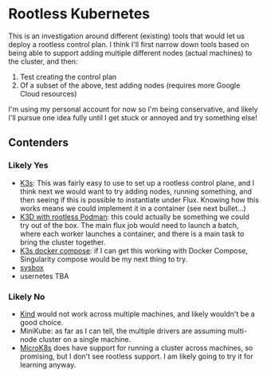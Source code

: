 # Rootless Kubernetes

This is an investigation around different (existing) tools that would let us deploy a rootless control plan.
I think I'll first narrow down tools based on being able to support adding multiple different nodes (actual machines)
to the cluster, and then:

1. Test creating the control plan
2. Of a subset of the above, test adding nodes (requires more Google Cloud resources)

I'm using my personal account for now so I'm being conservative, and likely I'll pursue one idea fully until I get stuck or annoyed and try something else!

## Contenders

### Likely Yes

 - [K3s](k3s): This was fairly easy to use to set up a rootless control plane, and I think next we would want to try adding nodes, running something, and 
 then seeing if this is possible to instantiate under Flux. Knowing how this works means we could implement it in a container (see next bullet...)
 - [K3D with rootless Podman](https://k3d.io/v5.4.9/usage/advanced/podman/?h=podman): this could actually be something we could try out of the box. The main flux job would need to launch a batch, where each worker launches a container, and there is a main task to bring the cluster together.
 - [K3s docker compose](k3s-docker-compose): if I can get this working with Docker Compose, Singularity compose would be my next thing to try.
 - [sysbox](sysbox)
 - usernetes TBA
 
### Likely No

 - [Kind](https://github.com/kubernetes-sigs/kind/issues/1928) would not work across multiple machines, and likely wouldn't be a good choice.
 - MiniKube: as far as I can tell, the multiple drivers are assuming multi-node cluster on a single machine.
 - [MicroK8s](https://microk8s.io/docs/clustering) does have support for running a cluster across machines, so promising, but I don't see rootless support. I am likely going to try it for learning anyway.

